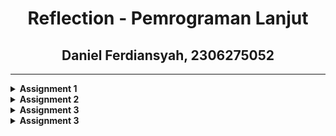 <div align="center">

# **Reflection - Pemrograman Lanjut**  
## Daniel Ferdiansyah, 2306275052  

</div>

---


<details>
<summary><b>Assignment 1</b></summary>
<br>

# Reflection 1

### Clean Code Principle

Clean code principle merupakan cara untuk menjadi seorang developer yang baik. Terutama, ketika bekerja dalam tim, kita perlu memastikan bahwa code yang kita buat dapat semudah mungkin dibaca, dimaintain, hingga diperbaiki oleh tim developer lain. Pada Tutorial 1, saya telah mempelajari dan menerapkan clean code principle berikut:

- **Single Responsibility Principle (SRP):**
Setiap kelas memiliki tanggung jawab tunggal. Misalnya, `ProductController` hanya menangani permintaan HTTP, `ProductService` menangani logika bisnis, dan `ProductRepository` menangani akses data.

- **Don't Repeat Yourself (DRY):**
Kode tidak memiliki duplikasi yang signifikan. Logika seperti pembuatan, pembaruan, dan penghapusan produk diimplementasikan sekali dan digunakan di berbagai tempat.

- **Meaningful Names:**
Nama kelas, metode, dan variabel deskriptif dan bermakna. Misalnya, `ProductController`, `createProductPage`, `productData`, dan lain-lain.

- **Separation of Concerns (SoC):**
Kode dipisahkan berdasarkan lapisan (layer) seperti controller, service, dan repository. Hal ini dapat memudahkan maintenance dan testing ke depannya.

- **Use of Annotations:**
Anotasi seperti `@Controller`, `@Service`, `@Repository`, dan `@Autowired` digunakan untuk mengelola dependensi dan konfigurasi Spring secara otomatis.

- **Consistent Formatting:**
Kode diformat secara konsisten, dengan indentasi dan spasi yang sesuai, sehingga code jadi lebih mudah dibaca.

### Secure Coding Practices

Selain clean code principle, saya juga perlu memperhatikan kemananan dari product yang saya buat guna mencegah serangan peretas dan data user tetap aman. 

- **Penggunaan UUID:** Menggunakan UUID sebagai `productId` lebih aman dibandingkan ID yang mudah ditebak, misalnya integer increment.

- **CSRF Protection:** Form yang dikirim melalui `POST` akan dilindungi dari serangan `CSRF`.

- **Data Encapsulation:** Variabel `productData` di `ProductRepository` bersifat private, dan akses ke data dilakukan melalui metode yang menggunakan encapsulation.


### Area Improvisasi

Tentunya, Clean Code Principle dan Secure Coding Practice yang saya terapkan sudah saya improvisasi dibandingkan mengikuti penuh Tutorial 1. Akan tetapi, masih ada beberapa field yang dapat saya tingkatkan lagi, sebagai berikut

- **Error Handling:** Code saya saat ini kurang menangani error dengan baik. Misalnya, jika `findById` tidak menemukan produk, ia mengembalikan `null`, yang dapat menyebabkan `NullPointerException`. Alternatifnya, saya bisa menggunakan `Optional` atau throw `Exception` yang sesuai.

- **Validasi Tambahan:** Saat ini, validasi input hanya dilakukan pada sisi client (`HTML`). Akan lebih secure apabila saya nantinya menambahkan validasi pada sisi server atau back-end. Misalnya, validasi `productName` yang tidak boleh kosong atau `productQuantity` yang harus lebih dari 0.

Sejauh ini, saya rasa Tutorial 1 sudah cukup memberi pandangan yang luas bagaimana Clean Code Principle dan Secure Coding Practices dapat diterapkan. Berikutnya, akan ada pembahasan lebih lanjut mengenai CI yang akan dibahas pada Refleksi 2.



 # Reflection 2


 **1.** Setelah membuat unit test, saya merasa cukup secure karena dapat memastikan bahwa code yang telah saya buat dapat berjalan sebagaimana mestinya. Akan tetapi, ada bagian trickynya di mana saya perlu menulis code yang relatif repetitif dan terkadang terkesan membosankan. Atau mungkin memastikan edge case jika ke depannya saya perlu melakukan unit testing terhadap function yang lebih kompleks. Lalu
 
- **Berapa banyak unit test yang diperlukan dalam suatu class?** Unit test perlu dibuat sebisa mungkin dapat melakukan coverage seluruh bagian pada class. Misalnya, untuk semua logika bisnis atau method public. Lalu, unit test untuk skenario positif dan negatif. Serta, unit test untuk berbagai kemungkinan parameter.
 
- **Bagaimana memastikan kalau unit testnya sudah cukup?** Ada code coverage yang bisa dijadikan sebagai acuan seberapa banyak code dapat dieksekusi sesuai ekspektasi. Usahakan untuk membuat unit test dengan code coverage yang tinggi. Namun demikian, tetap perlu review dari tim yang memiliki kapabilitas sebagai tester.

- **Jika code coverage mencapai 100%, apakah program bebas bug?** Belum tentu. Karena unit test hanya akan berjalan seperti yang kita perintahkan. Unit test memastikan bahwa method yang kita buat memberi output sesuai dengan ekspektasi yang kita inginkan. Akan tetapi, tetap saja ada kemungkinan bug di luar method, misalnya bug yang terjadi akibat kesalahan integrasi antarkomponen code yang tidak terdteksi unit test.

**2.** Penambahan functional test baru dengan code yang sebagian besar mirip `CreateProductFunctionalTest.java` bisa mengurangi kualitas code. Beberapa issue mengapa hal tersebut mempengaruhi kualitas code adalah sebagai berikut

- **Code Duplication:** Jika setup procedure dan instance variable kebanyakan sama, hal ini dapat mengurangi efisiensi program. Program akan memakan lebih banyak memori untuk code yang persis.
  
- **Poor Maintainability:** Misal ada perubahan yang dilakukan di instance variable, maka kita perlu mengubah dua class: `CreateProductFunctionalTest.java` dan class baru yang telah dibuat.

**Solusinya,** dapat direfactor dengan membuat base test case, misalnya `BaseFunctionalTest.java` yang berisi instance variable dan setup procedure. Lalu, `CreateProductFunctionalTest`.java dapat meng-*inherit* base test tersebut dengan ditambah method tambahan sesuai dengan testing yang akan dilakukan. Sama halnya untuk class baru, bisa langsung meng-*inherit* base test dan kemudian ditambah dengan method untuk menghitung banyaknya row/produk yang telah dibuat.

---
</details>

<details>
<summary><b>Assignment 2</b></summary>
<br>


# Reflection 

**1.** Setelah mengintegrasikan dengan Sonarcloud, ada beberapa issue yang bisa diperbaiki. Namun demikian, beberapa issue tersebut bukanlah issue yang major. Hanya perbaikan minor dan relatif cepat untuk diselesaikan. Dua di antaranya adalah:

- **Removing Unused Imports**. Sesuai dengan prinsip clean code, apabila ada import yang tidak diperlukan lebih baik dihapus saja. Kebanyakan, import yang saya hapus merupakan class dari modul yang digunakan untuk testing dan aman dihapus (karena memang tidak digunakan).
  
- **Dependency Grouping**. Hal ini juga masih berkaitan dengan clean code principle. Code akan lebih mudah terbaca dan mudah untuk direview jika dependency yang saya gunakan digroup berdasarkan fungsionalitasnya. Misalnya ada dependency grouping untuk program utama, development, ci/cd, sampai testing. Untuk masalah ini hanya perlu memperbarui satu komponen saja, yaitu `build.gradle.kts`.

**2.** Ya, implementasi sekarang saya rasa sudah cukup qualified untuk dikatakan sebagai continuous integration dan continuous development. Mari breakdown satu-satu:

- **Continuous Integration**: Di workflow saya, ada `ci.yml` yang berfungsi untuk melakukan build yang dilakukan gradle tiap kali saya melakukan `push` ke repository. Lebih lanjut, di `ci.yml` juga ada konfigurasi untuk membuat laporan JaCoCo baik secara local maupun melalui GitHub actions. Selain itu, ada juga `build.yml` yang dipakai untuk melakukan build sekaligus analisis menggunakan Sonarcloud sesuai dengan token project yand diperoleh di Sonarcloud dan yang ada pada GitHub secret. Jadi, `ci.yml` dan `build.yml` sudah memenuhi kriteria Continuous Integration.

- **Continuous Development**: Repository telah terhubung dengan Koyeb, yang akan dideploy secara otomatis setiap ada `push` pada branch `master`.

Jadi, workflow saya bisa dikatakan sudah menerapkan Continuous Integration dan Continuous Deployment.

---
</details>

<details>
<summary><b>Assignment 3</b></summary>
<br>


# Reflection 

**1.** Saya menerapkan prinsip SOLID principle dalam assignment 3. Detailnya sebagai berikut

- **SRP (Single Responsibility Principle):** Saya melakukan refactoring yang cukup ideal. Pada Tutorial 3, jika mengikuti penuh, class `CarController` diletakkan dalam satu file dengan `ProductController`. Selain itu, `CarController` juga meng-inherit `ProductController`. Isu yang saya lihat di sini adalah `CarController` unnecessarily melakukan inheritance terhadap `ProductController`, padahal keduanya menangani dua model yang berbeda yaitu `product` dan `car`. Sehingga, saya melakukan refactoring dengan memisah kedua class, memastikan bahwa tiap class hanya akan menjalankan satu responsibility major saja. 

- **OCP (Open/Closed Principle):** Daripada membuat dua interface yang kegunaannya mirip, saya menjadikan `ProductService` dan `CarService` menjadi `BaseService`. Isi dari `BaseService` merupakan setup method yang ada pada kedua services tersebut, seperti `create`, `update`, `deleteById`, `findById`, dan `findAll`. Saya masih bisa memodifikasi secara terbuka (Open) implementasi dari Base Service, misalnya menambahkan method atau variable baru pada `CarServiceImpl` dan `ProductServiceImpl`. Akan tetapi, Base Service tidak dapat dimodifikasi (Closed) karena sudah menampung semua setup method yang penting.

- **LSP (Liskov Segregation Principle):** Interface `BaseService` yang saya buat dirancang seminimal mungkin, sehingga tidak ada method yang tidak dioverride oleh class yang mengimplementasinya. Hal ini sejalan dengan Liskov Segregation Principle, di mana subclass yang dibuat (dalam hal ini implementasi dari  `CarServiceImpl` dan `ProductServiceImpl`) dapat menggantikan `BaseService` tanpa mengubah behavior `BaseService` itu sendiri dikarenakan semua yang ada pada `BaseService` diimplement dengan tepat dan efektif pada semua subclassnya.
 
- **ISP (Interface Segregation Principle):** Tidak ada pelanggaran ISP. Kasusnya sama seperti poin kedua dan ketiga. Interface `BaseService` sudah cukup efektif dan efisien, tidak ada method yang berlebihan, serta semua method yang ada pada `BaseService` memang benar-benar diperlukan.

- **DIP (Dependency Inversion Principle):** Pada controller, daripada mengimplementasi konkret class seperti `CarServiceImpl` atau `ProductServiceImpl`, saya menerapkan interface abstract `BaseService<T>`. T bisa berupa model car maupun product. Hal ini sejalan dengan prinsip Dependency Inversion Principle, di mana modul tingkat tinggi seharusnya bergantung pada abstraksi, bukan modul tingkat rendah.

**2.** Setelah menerapkan SOLID principle, codebase project saya terasa jadi lebih rapi dan lebih mudah untuk dimaintain. misalnya dengan menerapkan `BaseSrevice`
```java
package id.ac.ui.cs.advprog.eshop.service;

import id.ac.ui.cs.advprog.eshop.model.Car;

import java.util.List;

public interface BaseService<T> {
    T create(T item);
    List<T> findAll();
    T findById(String id);
    void update(String Id, T item);
    void deleteById(String id);
}
```
saya tidak perlu membuat dua code interface yang berbeda untuk model product dan car. Sehingga, pekerjaan jadi lebih mudah. Terlebih, jika ke depannya akan ada model tambahan, saya hanya perlu membuat implementasinya saja untuk model tersebut. 

Selain itu, prinsip SOLID juga saya terapkan di Controller, di mana saya memisahkan controller untuk product dan car. Hal ini membuat readablity meningkat. Menghilangkan dependency yang kurang diperlukan (seperti `CarController` menginherit `ProductController`) juga akan 'menyelamatkan' saya dari beberapa problem yang tidak diinginkan ke depannya.

**3.** Andai saya tidak menerapkan SOLID, salah satu disadvantage yang cukup terasa adalah mengenai modul `service`. Jika saya membuat implementasi untuk model yang baru, saya perlu membuat interface untuk masing-masing model, bahkan jika setup methodnya relatif sama. Hal ini akan membuat pekerjaan terasa lebih lama dan melelahkan. Selain itu, misal `CarController` tetap menjadi subclass `ProductController`, hal ini bisa mengurangi maintainability. Walaupun tidak ada method yang dioverride, akan tetapi kita bisa melakukan pemanggilan method yang sebenarnya hanya untuk model product melalui controller model car. Hal ini kurang diinginkan dan perlu dihindari. Sehingga, overall jika saya tidak menerapkan SOLID, code yang saya buat akan lebih susah dimaintain daripada code yang sekarang.

</details>

<details>
<summary><b>Assignment 3</b></summary>
<br>

# Reflection

Setelah mengerjakan Tutorial Modul 4, saya rasa pendekatan TDD memberi cukup banyak *advantage* dalam proses development. Dengan membuat unit test terlebih dahulu untuk skenario positif dan negatif, kita menetapkan ekspektasi yang jelas terhadap logika program. Pendekatan ini membantu kita melakukan development aplikasi yang relatif *less buggy* karena setiap bagian kode sudah diuji sebelum diintegrasikan ke main project, sehingga bug dapat dideteksi lebih awal.

Penerapan TDD yang "benar" juga seharusnya membuat proses development menjadi lebih efisien. Karena bug dapat dideteksi dan diperbaiki di awal, maka tim developer tidak perlu kehilangan banyak sekali waktu yang biasanya dipakai untuk proses debugging ketika proses development. Selain itu, jika menerapkan TDD dengan benar, Developer akan menghadapi bug yang relatif lebih sedikit setelah diluncurkan. Jika tidak menerapkan TDD, akan cukup banyak bug yang harus dicari atau bahkan ditemukan oleh pengguna setelah produk diluncurkan. Sehingga, TDD merupakan approach yang sangat baik untuk membantu proses development menjadi lebih efisien secara keseluruhan.

Prinsip FIRST dalam pendekatan TDD juga diterapkan dengan baik

- **Fast**: Testing berjalan dengan cepat karena penggunaan mock, instead operasi database asli yang cenderung memakan waktu.

- **Independent**: Setiap metode pengujian dirancang secara independen, sehingga setiap tes fokus pada satu logika spesifik dengan data baru yang disiapkan di awal, menghindari dependency antartes.

- **Repeatable**: Konsistensi hasil dijamin dengan penggunaan data testing yang tetap serta repository buatan untuk menghindari interaksi langsung dengan codebase aslinya.

- **Self-validating**: Penilaian hasil tes menjadi mudah karena adanya *assertion* spesifik yang secara jelas menentukan apakah tes passed atau failed.

Selain itu, meskipun cakupan pengujian sudah tinggi, masih ada ruang untuk perbaikan, misalnya dengan menambahkan pengujian parameterized dan memperluas cakupan *edge cases*. Pendekatan TDD tidak hanya membantu mendeteksi bug sedini mungkin, tetapi juga relatif meningkatkan kualitas kode dan mempercepat siklus development secara overall.

</details>
